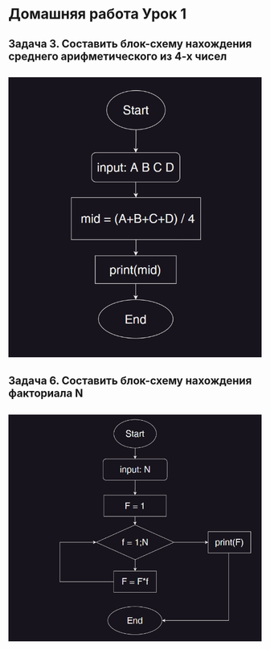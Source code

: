 # Домашняя работа Урок 1

## Задача 3. Составить блок-схему нахождения среднего арифметического из 4-х чисел

## ![Задание 3](task_3.png)

## Задача 6. Составить блок-схему нахождения факториала N

## ![Задание 6](task_6.png)
